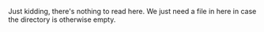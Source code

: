 Just kidding, there's nothing to read here. We just need a file in here in case
the directory is otherwise empty.
